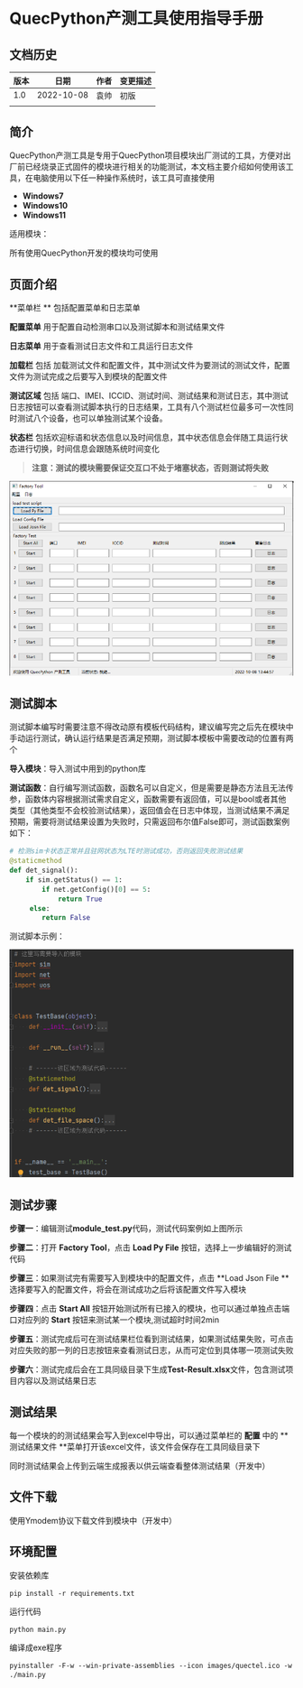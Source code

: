 # QuecPython产测工具使用指导手册

## 文档历史

| 版本 | 日期       | 作者 | 变更描述 |
| ---- | ---------- | ---- | -------- |
| 1.0  | 2022-10-08 | 袁帅 | 初版     |
|      |            |      |          |



## 简介

QuecPython产测工具是专用于QuecPython项目模块出厂测试的工具，方便对出厂前已经烧录正式固件的模块进行相关的功能测试，本文档主要介绍如何使用该工具，在电脑使用以下任一种操作系统时，该工具可直接使用

- **Windows7**
- **Windows10**
- **Windows11**

适用模块：

所有使用QuecPython开发的模块均可使用

## 页面介绍

**菜单栏 ** 包括配置菜单和日志菜单

**配置菜单** 用于配置自动检测串口以及测试脚本和测试结果文件

**日志菜单** 用于查看测试日志文件和工具运行日志文件	

**加载栏** 包括 加载测试文件和配置文件，其中测试文件为要测试的测试文件，配置文件为测试完成之后要写入到模块的配置文件

**测试区域** 包括 端口、IMEI、ICCID、测试时间、测试结果和测试日志，其中测试日志按钮可以查看测试脚本执行的日志结果，工具有八个测试栏位最多可一次性同时测试八个设备，也可以单独测试某个设备。

**状态栏** 包括欢迎标语和状态信息以及时间信息，其中状态信息会伴随工具运行状态进行切换，时间信息会跟随系统时间变化

> **注意：测试的模块需要保证交互口不处于堵塞状态，否则测试将失败**

![1665207910586](media\1665207910586.png)

## 测试脚本

测试脚本编写时需要注意不得改动原有模板代码结构，建议编写完之后先在模块中手动运行测试，确认运行结果是否满足预期，测试脚本模板中需要改动的位置有两个

**导入模块**：导入测试中用到的python库

**测试函数**：自行编写测试函数，函数名可以自定义，但是需要是静态方法且无法传参，函数体内容根据测试需求自定义，函数需要有返回值，可以是bool或者其他类型（其他类型不会校验测试结果），返回值会在日志中体现，当测试结果不满足预期，需要将测试结果设置为失败时，只需返回布尔值False即可，测试函数案例如下：

```python
# 检测sim卡状态正常并且驻网状态为LTE时测试成功，否则返回失败测试结果
@staticmethod
def det_signal():
	if sim.getStatus() == 1:
		if net.getConfig()[0] == 5:
			return True
     else:
     	return False
```

测试脚本示例：

![1665208145345](media\1665208145345.png)





## 测试步骤

**步骤一**：编辑测试**module_test.py**代码，测试代码案例如上图所示

**步骤二**：打开 **Factory Tool**，点击 **Load Py File** 按钮，选择上一步编辑好的测试代码

**步骤三**：如果测试完有需要写入到模块中的配置文件，点击 **Load Json File **选择要写入的配置文件，将会在测试成功之后将该配置文件写入模块

**步骤四**：点击 **Start All** 按钮开始测试所有已接入的模块，也可以通过单独点击端口对应列的 **Start** 按钮来测试某一个模块,测试超时时间2min

**步骤五**：测试完成后可在测试结果栏位看到测试结果，如果测试结果失败，可点击对应失败的那一列的日志按钮来查看测试日志，从而可定位到具体哪一项测试失败

**步骤六**：测试完成后会在工具同级目录下生成**Test-Result.xlsx**文件，包含测试项目内容以及测试结果日志

## 测试结果

每一个模块的的测试结果会写入到excel中导出，可以通过菜单栏的 **配置** 中的 **测试结果文件 **菜单打开该excel文件，该文件会保存在工具同级目录下

同时测试结果会上传到云端生成报表以供云端查看整体测试结果（开发中）

## 文件下载

使用Ymodem协议下载文件到模块中（开发中）


## 环境配置

安装依赖库
```
pip install -r requirements.txt
```
运行代码
```
python main.py
```
编译成exe程序
```
pyinstaller -F-w --win-private-assemblies --icon images/quectel.ico -w ./main.py
```
